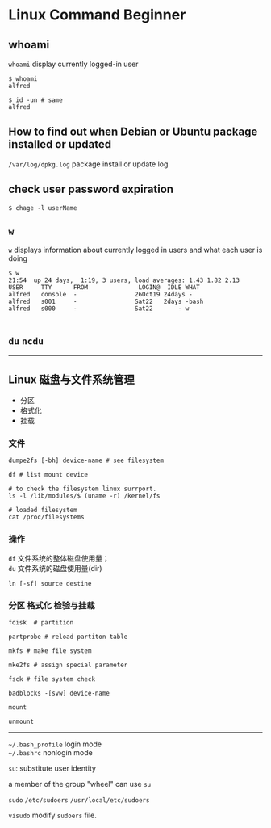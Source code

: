 # Linux Command Beginner

## whoami

`whoami` display currently logged-in user
 
```shell
$ whoami
alfred

$ id -un # same 
alfred 
```

## How to find out when Debian or Ubuntu package installed or updated
`/var/log/dpkg.log` package install or update log

## check user password expiration 

```
$ chage -l userName

```

## `w`

`w` displays information about currently logged in users and what each user is doing
```
$ w
21:54  up 24 days,  1:19, 3 users, load averages: 1.43 1.82 2.13
USER     TTY      FROM              LOGIN@  IDLE WHAT
alfred   console  -                26Oct19 24days -
alfred   s001     -                Sat22   2days -bash
alfred   s000     -                Sat22       - w


```

## `du` `ncdu`

------  
## Linux 磁盘与文件系统管理

- 分区
- 格式化
- 挂载

### 文件

``` shell
dumpe2fs [-bh] device-name # see filesystem

df # list mount device 

# to check the filesystem linux surrport.
ls -l /lib/modules/$ (uname -r) /kernel/fs

# loaded filesystem
cat /proc/filesystems

```

### 操作

`df` 文件系统的整体磁盘使用量；  
`du` 文件系统的磁盘使用量(dir)

``` shell
ln [-sf] source destine

```

### 分区 格式化 检验与挂载

``` shell
fdisk  # partition

partprobe # reload partiton table

mkfs # make file system

mke2fs # assign special parameter 

fsck # file system check

badblocks -[svw] device-name 

mount 

unmount
```


------

`~/.bash_profile` login  mode  
`~/.bashrc` nonlogin mode

`su`: substitute user identity

a member of the group "wheel" can use `su`

`sudo` `/etc/sudoers` `/usr/local/etc/sudoers`

`visudo` modify `sudoers` file.

